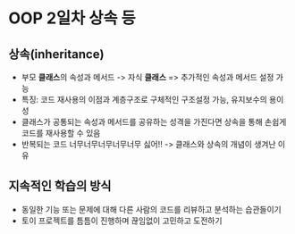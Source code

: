 # OOP 2일차 상속 등

## 상속(inheritance)
- 부모 **클래스**의 속성과 메서드 -> 자식 **클래스** => 추가적인 속성과 메서드 설정 가능
- 특징: 코드 재사용의 이점과 계층구조로 구체적인 구조설정 가능, 유지보수의 용이성
- 클래스가 공통되는 속성과 메서드를 공유하는 성격을 가진다면 상속을 통해 손쉽게 코드를 재사용할 수 있음
- 반복되는 코드 너무너무너무너무너무 싫어!! -> 클래스와 상속의 개념이 생겨난 이유 

## 지속적인 학습의 방식
- 동일한 기능 또는 문제에 대해 다른 사람의 코드를 리뷰하고 분석하는 습관들이기
- 토이 프로젝트를 틈틈이 진행하며 끊임없이 고민하고 도전하기